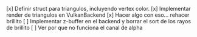 [x] Definir struct para triangulos, incluyendo vertex color.
[x] Implementar render de triangulos en VulkanBackend
[x] Hacer algo con eso... rehacer brillito
[ ] Implementar z-buffer en el backend y borrar el sort de los rayos de brillito
[ ] Ver por que no funciona el canal de alpha
